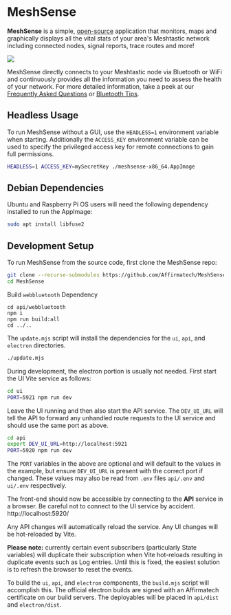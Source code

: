 # MeshSense

**MeshSense** is a simple, [open-source](https://github.com/Affirmatech/MeshSense) application that monitors, maps and graphically displays all the vital stats of your area's Meshtastic network including connected nodes, signal reports, trace routes and more!

![](https://affirmatech.com/meshsense.png)

MeshSense directly connects to your Meshtastic node via Bluetooth or WiFi and continuously provides all the information you need to assess the health of your network. For more detailed information, take a peek at our [Frequently Asked Questions](https://affirmatech.com/meshsense/faq) or [Bluetooth Tips](https://affirmatech.com/meshsense/bluetooth).

## Headless Usage

To run MeshSense without a GUI, use the `HEADLESS=1` environment variable when starting. Additionally the `ACCESS_KEY` environment variable can be used to specify the privileged access key for remote connections to gain full permissions.

```sh
HEADLESS=1 ACCESS_KEY=mySecretKey ./meshsense-x86_64.AppImage
```

## Debian Dependencies

Ubuntu and Raspberry Pi OS users will need the following dependency installed to run the AppImage:

```sh
sudo apt install libfuse2
```

## Development Setup

To run MeshSense from the source code, first clone the MeshSense repo:

```sh
git clone --recurse-submodules https://github.com/Affirmatech/MeshSense.git
cd MeshSense
```

Build `webbluetooth` Dependency

```
cd api/webbluetooth
npm i
npm run build:all
cd ../..
```

The `update.mjs` script will install the dependencies for the `ui`, `api`, and `electron` directories.

```sh
./update.mjs
```

During development, the electron portion is usually not needed. First start the UI Vite service as follows:

```sh
cd ui
PORT=5921 npm run dev
```

Leave the UI running and then also start the API service. The `DEV_UI_URL` will tell the API to forward any unhandled route requests to the UI service and should use the same port as above.

```sh
cd api
export DEV_UI_URL=http://localhost:5921
PORT=5920 npm run dev
```

The `PORT` variables in the above are optional and will default to the values in the example, but ensure `DEV_UI_URL` is present with the correct port if changed. These values may also be read from `.env` files `api/.env` and `ui/.env` respectively.

The front-end should now be accessible by connecting to the **API** service in a browser. Be careful not to connect to the UI service by accident. http://localhost:5920/

Any API changes will automatically reload the service. Any UI changes will be hot-reloaded by Vite.

**Please note:** currently certain event subscribers (particularly State variables) will duplicate their subscription when Vite hot-reloads resulting in duplicate events such as Log entries. Until this is fixed, the easiest solution is to refresh the browser to reset the events.

To build the `ui`, `api`, and `electron` components, the `build.mjs` script will accomplish this. The official electron builds are signed with an Affirmatech certificate on our build servers. The deployables will be placed in `api/dist` and `electron/dist`.

